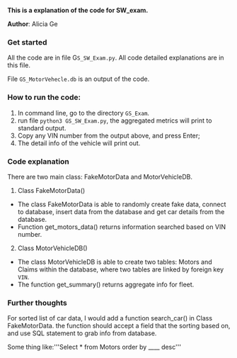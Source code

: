 __This is a explanation of the code for SW_exam.__

__Author__: Alicia Ge

### Get started
All the code are in file G`S_SW_Exam.py`. All code detailed explanations are in this file. 

File `GS_MotorVehecle.db` is an output of the code.

### How to run the code:

1. In command line, go to the directory `GS_Exam`.
2. run file `python3 GS_SW_Exam.py`, the aggregated metrics will print to standard output.
3. Copy any VIN number from the output above, and press Enter;
4. The detail info of the vehicle will print out.



### Code explanation
There are two main class: FakeMotorData and MotorVehicleDB.
1. Class FakeMotorData()
- The class FakeMotorData is able to randomly create fake data, connect to database, insert data from the database and get car details from the database.
- Function get_motors_data() returns information searched based on VIN number.
2. Class MotorVehicleDB()
- The class MotorVehicleDB is able to create two tables: Motors and Claims within the database, where two tables are linked by foreign key `VIN`.
- The function get_summary() returns aggregate info for fleet.


### Further thoughts
For sorted list of car data, I would add a function search_car() in Class FakeMotorData. the function should accept a field that the sorting based on, and use SQL statement to grab info from database.

Some thing like:'''Select * from Motors order by ____ desc'''